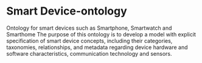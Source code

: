 # Smart Device-ontology
Ontology for smart devices such as Smartphone, Smartwatch and Smarthome
The purpose of this ontology is to develop a model with explicit specification of smart device concepts, including their categories, taxonomies, relationships, and metadata regarding device hardware and software characteristics, communication technology and sensors. 
